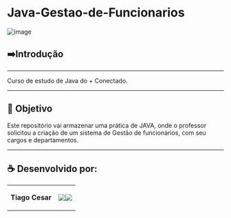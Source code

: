 # Java-Gestao-de-Funcionarios


![image](https://github.com/TiagoUniverse/Java-Gestao-de-Funcionarios/assets/71237410/a8034dd7-dc54-44d3-891a-fed608cd4bbc)



## ➡️Introdução
----------------------
Curso de estudo de Java do + Conectado.

---

## 🎯 Objetivo
Este repositório vai armazenar uma prática de JAVA, onde o professor solicitou a criação de um sistema de Gestão de funcionários, com seu cargos e departamentos.


---


## ☕ Desenvolvido por:

<table>
  <tbody>

<tr>
    <td><p align="left-center"><b>Tiago Cesar</b></p></td>
    <td><a href="https://github.com/TiagoUniverse" target="_blank"><img loading="lazy" src="https://img.shields.io/badge/GitHub-100000?style=for-the-badge&logo=github&logoColor=white" target="_blank" align="center"></a><a href="https://www.linkedin.com/in/tiago-lopes--/" target="_blank"><img loading="lazy" src="https://img.shields.io/badge/-LinkedIn-%230077B5?style=for-the-badge&logo=linkedin&logoColor=white" target="_blank" align="center"></a></td>
  </tr>

  </tbody>
 </table>

